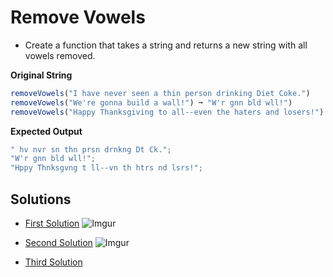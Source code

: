 # Remove Vowels

- Create a function that takes a string and returns a new string with all vowels removed.

**Original String**

```javascript
removeVowels("I have never seen a thin person drinking Diet Coke.")
removeVowels("We're gonna build a wall!") ➞ "W'r gnn bld wll!")
removeVowels("Happy Thanksgiving to all--even the haters and losers!")
```

**Expected Output**

```javascript
" hv nvr sn thn prsn drnkng Dt Ck.";
"W'r gnn bld wll!";
"Hppy Thnksgvng t ll--vn th htrs nd lsrs!";
```

## Solutions

- [First Solution](https://github.com/bidodev/remove-vowel/tree/first-solution)
  ![Imgur](https://i.imgur.com/rkeGM67.png)

- [Second Solution](https://github.com/bidodev/remove-vowel/tree/second-solution)
  ![Imgur](https://i.imgur.com/rkeGM67.png)
- [Third Solution](https://github.com/bidodev/remove-vowel/tree/third-solution)
